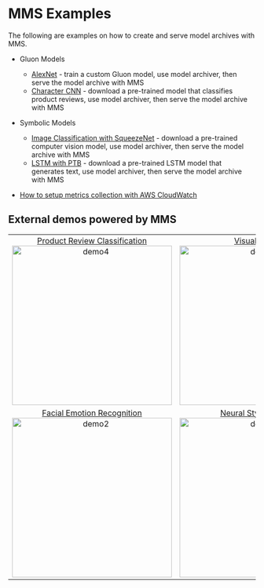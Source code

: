 # MMS Examples

The following are examples on how to create and serve model archives with MMS.

* Gluon Models
    * [AlexNet](gluon_alexnet) - train a custom Gluon model, use model archiver, then serve the model archive with MMS
    * [Character CNN](gluon_character_cnn) - download a pre-trained model that classifies product reviews, use model archiver, then serve the model archive with MMS

* Symbolic Models 
  * [Image Classification with SqueezeNet](mxnet_vision) - download a pre-trained computer vision model, use model archiver, then serve the model archive with MMS
  * [LSTM with PTB](lstm_ptb) - download a pre-trained LSTM model that generates text, use model archiver, then serve the model archive with MMS

* [How to setup metrics collection with AWS CloudWatch](metrics_cloudwatch)

## External demos powered by MMS



|  |   |
|:------:|:-----------:|
| [Product Review Classification](https://thomasdelteil.github.io/TextClassificationCNNs_MXNet/) <img width="325" alt="demo4" src="https://user-images.githubusercontent.com/3716307/48382335-6099ae00-e695-11e8-8110-f692b9ecb831.png"> |[Visual Search](https://thomasdelteil.github.io/VisualSearch_MXNet/) <img width="325" alt="demo1" src="https://user-images.githubusercontent.com/3716307/48382332-6099ae00-e695-11e8-9fdd-17b5e7d6d0ec.png">|
| [Facial Emotion Recognition](https://thomasdelteil.github.io/FacialEmotionRecognition_MXNet/) <img width="325" alt="demo2" src="https://user-images.githubusercontent.com/3716307/48382333-6099ae00-e695-11e8-8bc6-e2c7dce3527c.png"> |[Neural Style Transfer](https://thomasdelteil.github.io/NeuralStyleTransfer_MXNet/) <img width="325" alt="demo3" src="https://user-images.githubusercontent.com/3716307/48382334-6099ae00-e695-11e8-904a-0906cc0797bc.png"> |



